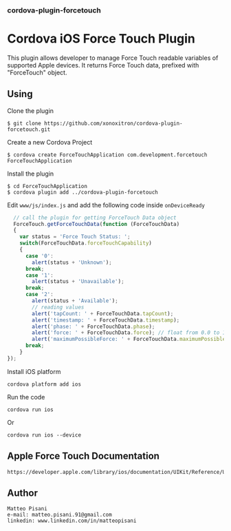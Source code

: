 ### cordova-plugin-forcetouch
# Cordova iOS Force Touch Plugin

This plugin allows developer to manage Force Touch readable variables of supported Apple devices.
It returns Force Touch data, prefixed with "ForceTouch" object.

## Using
Clone the plugin

    $ git clone https://github.com/xonoxitron/cordova-plugin-forcetouch.git

Create a new Cordova Project

    $ cordova create ForceTouchApplication com.development.forcetouch ForceTouchApplication

Install the plugin

    $ cd ForceTouchApplication
    $ cordova plugin add ../cordova-plugin-forcetouch


Edit `www/js/index.js` and add the following code inside `onDeviceReady`

```js
  // call the plugin for getting ForceTouch Data object
  ForceTouch.getForceTouchData(function (ForceTouchData)
  {
    var status = 'Force Touch Status: ';
    switch(ForceTouchData.forceTouchCapability)
    {
      case '0':
        alert(status + 'Unknown');
      break;
      case '1':
        alert(status + 'Unavailable');
      break;
      case '2':
        alert(status + 'Available');
        // reading values
        alert('tapCount: ' + ForceTouchData.tapCount);
        alert('timestamp: ' + ForceTouchData.timestamp);
        alert('phase: ' + ForceTouchData.phase);
        alert('force: ' + ForceTouchData.force); // float from 0.0 to 1.0
        alert('maximumPossibleForce: ' + ForceTouchData.maximumPossibleForce); // float
      break;
    }
});
```
Install iOS platform

    cordova platform add ios

Run the code

    cordova run ios

Or

    cordova run ios --device

## Apple Force Touch Documentation
```
https://developer.apple.com/library/ios/documentation/UIKit/Reference/UITouch_Class/index.html
```

## Author
```
Matteo Pisani
e-mail: matteo.pisani.91@gmail.com
linkedin: www.linkedin.com/in/matteopisani
```
